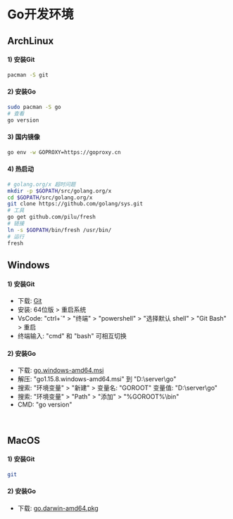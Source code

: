 # Go开发环境

## ArchLinux
#### 1) 安装Git
```bash
pacman -S git
```

#### 2) 安装Go
```bash
sudo pacman -S go
# 查看
go version
```

#### 3) 国内镜像
```bash
go env -w GOPROXY=https://goproxy.cn
```

#### 4) 热启动
```bash
# golang.org/x 超时问题
mkdir -p $GOPATH/src/golang.org/x
cd $GOPATH/src/golang.org/x
git clone https://github.com/golang/sys.git
# 工具
go get github.com/pilu/fresh
# 链接
ln -s $GOPATH/bin/fresh /usr/bin/
# 运行
fresh
```

## Windows
#### 1) 安装Git
- 下载: [Git](https://git-scm.com/download/win)
- 安装: 64位版 > 重启系统
- VsCode: "ctrl+`" > "终端" > "powershell" > "选择默认 shell" > "Git Bash" > 重启
- 终端输入: "cmd" 和 "bash" 可相互切换

#### 2) 安装Go
- 下载: [go.windows-amd64.msi](https://golang.google.cn/dl/)
- 解压: "go1.15.8.windows-amd64.msi" 到 "D:\server\go"
- 搜索: "环境变量" > "新建" > 变量名: "GOROOT" 变量值: "D:\server\go"
- 搜索: "环境变量" > "Path" > "添加" > "%GOROOT%\bin"
- CMD: "go version"

<br/>

## MacOS
#### 1) 安装Git
```bash
git
```

#### 2) 安装Go
- 下载: [go.darwin-amd64.pkg](https://golang.google.cn/dl/)

<br/><br/>